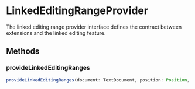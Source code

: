 # LinkedEditingRangeProvider

The linked editing range provider interface defines the contract between extensions and the linked editing feature.

## Methods

### provideLinkedEditingRanges

```typescript
provideLinkedEditingRanges(document: TextDocument, position: Position, token: CancellationToken): ProviderResult<LinkedEditingRanges>
```

[LinkedEditingRanges]: LinkedEditingRanges.md
[ProviderResult]: ProviderResultT.md
[Position]: Position.md
[TextDocument]: TextDocument.md
[CancellationToken]: CancellationToken.md
